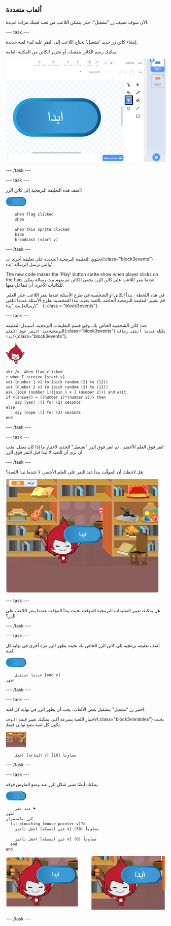 ## ألعاب متعددة

الآن سوف تضيف زر "تشغيل"، حتى يتمكن اللاعب من لعب لعبتك مرات عديدة.

\--- task \---

إنشاء كائن زر جديد 'تشغيل' يحتاج اللاعب إلى النقر عليه لبدء لعبة جديدة.

يمكنك رسم الكائن بنفسك، أو تحرير الكائن من المكتبة العامة.

![صورة زر التشغيل](images/brain-play.png)

\--- /task \---

\--- task \---

أضف هذه التعليمة البرمجية إلى كائن الزر:

![كائن الزر](images/button-sprite.png)

```blocks3
    when flag clicked
    show

    when this sprite clicked
    hide
    broadcast (start v)
```

\--- /task \---

تحتوي التعليمة البرمجية الجديدة على تعليمة أخرى `بث`{:class="block3events"} ، والتي ترسل الرسالة 'بدء'.

The new code makes the 'Play' button sprite show when player clicks on the flag. عندما ينقر اللاعب على كائن الزر، يخفي الكائن ثم يقوم ببث رسالة يمكن للكائنات الأخرى أن تتفاعل معها.

في هذه اللحظة ، يبدأ الكائن او الشخصية في طرح الأسئلة عندما ينقر اللاعب على العلم. قم بتغيير التعليمة البرمجية الخاصة باللعبة بحيث تبدا الشخصية بطرح الأسئلة عندما تتلقى (رسالة) بث "بدء" ` ` {: class = "block3events"}.

\--- task \---

حدد كائن الشخصية الخاص بك، وفي قسم التعليمات البرمجية، استبدل التعليمة البرمجية`عند النقر فوق العلم`{:class="block3events"} بكتلة `عندما أتلقى رسالة ابدا`{:class="block3events"}.

![كائن او الشخصية](images/giga-sprite.png)

```blocks3
<br />- when flag clicked
+ when I receive [start v]
set [number 1 v] to (pick random (2) to (12))
set [number 2 v] to (pick random (2) to (12))
ask (join (number 1)(join [ x ] (number 2))) and wait
if <(answer) = ((number 1)*(number 2))> then
    say [yes! :)] for (2) seconds
else
    say [nope :(] for (2) seconds
end
```

\--- /task \---

\--- task \---

انقر فوق العلم الأخضر ، ثم انقر فوق الزر "تشغيل" الجديد لاختبار ما إذا كان يعمل. يجب أن ترى أن اللعبة لا تبدأ قبل النقر فوق الزر.

\--- /task \---

هل لاحظتَ أن الموقِّت يبدأ عند النقر على العلم الأخضر، لا عندما تبدأ اللعبة؟

![تم بدء الموقّت](images/brain-timer-bug.png)

\--- task \---

هل يمكنك تغيير التعليمات البرمجية للمؤقت بحيث يبدأ المؤقت عندما ينقر اللاعب على الزر؟

\--- /task \---

\--- task \---

أضف تعليمة برمجية إلى كائن الزر الخاص بك بحيث يظهر الزر مرة أخرى في نهاية كل لعبة.

![كائن الزر](images/button-sprite.png)

```blocks3
    عندما تستقبل [end v]
اظهر
```

\--- /task \---

\--- task \---

اختبر زر "تشغيل" بتشغيل بعض الألعاب. يجب أن يظهر الزر في نهاية كل لعبة.

لاختبار اللعبة بسرعة أكبر، يمكنك تغيير قيمة `الوقت`{:class="block3variables"} بحيث تكون كل لعبة بضع ثواني فقط.

![المنصة](images/stage-sprite.png)

```blocks3
    اجعل [الساعة v] مساوياً [10]
```

\--- /task \---

\--- task \---

يمكنك أيضًا تغيير شكل الزر عند وضع الماوس فوقه.

![زر](images/button-sprite.png)

```blocks3
    عند نقر ⚑
اظهر
كرر باستمرار 
  إذا <touching (mouse-pointer v)?> 
    اجعل تأثير [عين السمكة v] مساوياً (30)
  
    اجعل تأثير [عين السمكة v] مساوياً (0)
  end
end
```

![لقطة الشاشة](images/brain-fisheye.png)

\--- /task \---